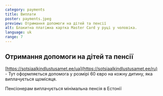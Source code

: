 ```yaml
---
category: payments
title: Виплати
poster: payments.jpeg
preview: Отримання допомоги на дітей та пенсії
alt: Блакитна платіжна картка Master Card у руці у чоловіка.
language: uk
range: 7
---
```


## Отримання допомоги на дітей та пенсії

[https://sotsiaalkindlustusamet.ee/ua](https://sotsiaalkindlustusamet.ee/ru) -
Тут оформляється допомога у розмірі 60 євро на кожну дитину, яка виплачується
щомісяця.

Пенсіонерам виплачується мінімальна пенсія в Естонії
